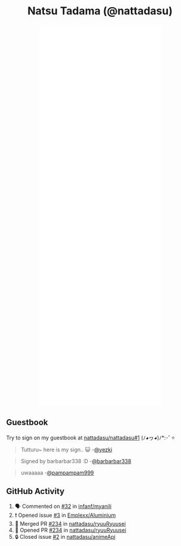 <div align="center">

# Natsu Tadama (@nattadasu)

![Github Metrics](github-metrics.svg)
</div>

## Guestbook

Try to sign on my guestbook at [nattadasu/nattadasu#1](https://github.com/nattadasu/nattadasu/issues/1) (ﾉ◕ヮ◕)ﾉ\*:･ﾟ✧

<!--START:guestbook-->
> Tutturu~  here is my sign.. :smiley_cat: 
> -[@yezki](https://github.com/yezki)

> Signed by barbarbar338 :D
> -[@barbarbar338](https://github.com/barbarbar338)

> uwaaaaa
> -[@pampampam999](https://github.com/pampampam999)
<!--END:guestbook-->

## GitHub Activity
<!--START_SECTION:activity-->
1. 🗣 Commented on [#32](https://github.com/infanf/myanili/issues/32#issuecomment-1928660716) in [infanf/myanili](https://github.com/infanf/myanili)
2. ❗ Opened issue [#3](https://github.com/Emplexx/Aluminium/issues/3) in [Emplexx/Aluminium](https://github.com/Emplexx/Aluminium)
3. 🎉 Merged PR [#234](https://github.com/nattadasu/ryuuRyuusei/pull/234) in [nattadasu/ryuuRyuusei](https://github.com/nattadasu/ryuuRyuusei)
4. 💪 Opened PR [#234](https://github.com/nattadasu/ryuuRyuusei/pull/234) in [nattadasu/ryuuRyuusei](https://github.com/nattadasu/ryuuRyuusei)
5. 🔒 Closed issue [#2](https://github.com/nattadasu/animeApi/issues/2) in [nattadasu/animeApi](https://github.com/nattadasu/animeApi)
<!--END_SECTION:activity-->
